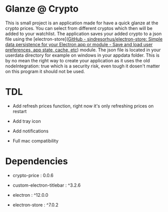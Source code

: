 # Glanze @ Crypto

This is small project is an application made for have a quick glanze at the crypto prices. You can select from different cryptos which then will be added to your watchlist. The application saves your added crypto to a json file using the [electron-store]([GitHub - sindresorhus/electron-store: Simple data persistence for your Electron app or module - Save and load user preferences, app state, cache, etc](https://github.com/sindresorhus/electron-store)) module. The json file is located in your userdata directory for example on windows in your appdata folder. This is by no mean the right way to create your application as it uses the old nodeIntegration: true which is a security risk, even tough it dosen't matter on this program it should not be used.

# TDL

- Add refresh prices function, right now it's only refreshing prices on restart

- Add tray icon

- Add notifications

- Full mac compatibility

# Dependencies

- crypto-price : 0.0.6

- custom-electron-titlebar : ^3.2.6

- electron : ^12.0.0

- electron-store : ^7.0.2
